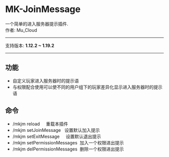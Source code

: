 # MK-JoinMessage   
一个简单的进入服务器提示插件.  
作者: Mu_Cloud
___ 
支持版本: __1.12.2 ~ 1.19.2__  
___
## 功能
- 自定义玩家进入服务器时的提示语
- 与权限配合使用可以使不同的用户组下的玩家差异化显示进入服务器时的提示语

## 命令
- /mkjm reload&nbsp;&nbsp;&nbsp;&nbsp;&nbsp;重载本插件  
- /mkjm setJoinMessage&nbsp;&nbsp;&nbsp;设置默认加入提示  
- /mkjm setExitMessage&nbsp;&nbsp;&nbsp;&nbsp;&nbsp;设置默认退出提示  
- /mkjm setPermissionMessages&nbsp;&nbsp;加入一个权限进出提示  
- /mkjm delPermissionMessages&nbsp;&nbsp;删除一个权限进出提示  
